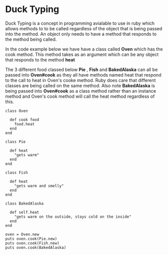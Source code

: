 Duck Typing
==========
Duck Typing is a concept in programming avialable to use in ruby which allows methods to to be called regardless of the object that is being passed into the method. An object only needs to have a method that responds to the method being called. 

In the code example below we have have a class called **Oven** which has the cook method. This method takes as an argument which can be any object that responds to the method **heat**

The 3 different food classed below **Pie** , **Fish** and **BakedAlaska** can all be passed into **Oven#cook** as they all have methods named heat that respond to the call to heat in Oven's cooke method. Ruby does care that different classes are being called on the same method. Also note **BakedAlaska** is being passed into **Oven#cook** as a class method rather than an instance method and Oven's cook method will call the heat method regardless of this.



```
class Oven

  def cook food
    food.heat
  end
end

class Pie

  def heat
    "gets warm"
  end
end

class Fish

  def heat
    "gets warm and smelly"
  end
end

class BakedAlaska

  def self.heat
    "gets warm on the outside, stays cold on the inside"
  end
end

oven = Oven.new
puts oven.cook(Pie.new)
puts oven.cook(Fish.new)
puts oven.cook(BakedAlaska)
```   
